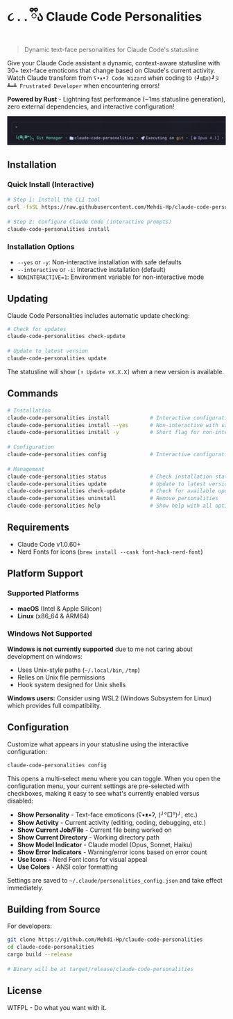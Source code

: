# ૮ ․ ․ ྀིა Claude Code Personalities

> Dynamic text-face personalities for Claude Code's statusline

Give your Claude Code assistant a dynamic, context-aware statusline with 30+ text-face emoticons that change based on Claude's current activity.  
Watch Claude transform from `ʕ•ᴥ•ʔ Code Wizard` when coding to `(┛ಠДಠ)┛彡┻━┻ Frustrated Developer` when encountering errors!

**Powered by Rust** - Lightning fast performance (~1ms statusline generation), zero external dependencies, and interactive configuration!

![Claude Code Personalities Screenshot](screenshot.png)

## Installation

### Quick Install (Interactive)

```bash
# Step 1: Install the CLI tool
curl -fsSL https://raw.githubusercontent.com/Mehdi-Hp/claude-code-personalities/main/install.sh | bash

# Step 2: Configure Claude Code (interactive prompts)
claude-code-personalities install
```

### Installation Options

- `--yes` or `-y`: Non-interactive installation with safe defaults
- `--interactive` or `-i`: Interactive installation (default)
- `NONINTERACTIVE=1`: Environment variable for non-interactive mode

## Updating

Claude Code Personalities includes automatic update checking:

```bash
# Check for updates
claude-code-personalities check-update

# Update to latest version
claude-code-personalities update
```

The statusline will show `[⬆ Update vX.X.X]` when a new version is available.

## Commands

```bash
# Installation
claude-code-personalities install             # Interactive configuration (default)
claude-code-personalities install --yes       # Non-interactive with safe defaults
claude-code-personalities install -y          # Short flag for non-interactive

# Configuration
claude-code-personalities config              # Interactive configuration menu

# Management
claude-code-personalities status              # Check installation status
claude-code-personalities update              # Update to latest version
claude-code-personalities check-update        # Check for available updates
claude-code-personalities uninstall           # Remove personalities
claude-code-personalities help                # Show help with all options
```

## Requirements

- Claude Code v1.0.60+
- Nerd Fonts for icons (`brew install --cask font-hack-nerd-font`)

## Platform Support

### Supported Platforms
- **macOS** (Intel & Apple Silicon)
- **Linux** (x86_64 & ARM64)

### Windows Not Supported
**Windows is not currently supported** due to me not caring about development on windows:
- Uses Unix-style paths (`~/.local/bin`, `/tmp`)
- Relies on Unix file permissions
- Hook system designed for Unix shells

**Windows users:** Consider using WSL2 (Windows Subsystem for Linux) which provides full compatibility.

## Configuration

Customize what appears in your statusline using the interactive configuration:

```bash
claude-code-personalities config
```

This opens a multi-select menu where you can toggle. When you open the configuration menu, your current settings are pre-selected with checkboxes, making it easy to see what's currently enabled versus disabled:
- **Show Personality** - Text-face emoticons (ʕ•ᴥ•ʔ, (╯°□°)╯, etc.)
- **Show Activity** - Current activity (editing, coding, debugging, etc.)
- **Show Current Job/File** - Current file being worked on
- **Show Current Directory** - Working directory path
- **Show Model Indicator** - Claude model (Opus, Sonnet, Haiku)
- **Show Error Indicators** - Warning/error icons based on error count
- **Use Icons** - Nerd Font icons for visual appeal
- **Use Colors** - ANSI color formatting

Settings are saved to `~/.claude/personalities_config.json` and take effect immediately.

## Building from Source

For developers:

```bash
git clone https://github.com/Mehdi-Hp/claude-code-personalities
cd claude-code-personalities
cargo build --release

# Binary will be at target/release/claude-code-personalities
```

## License

WTFPL - Do what you want with it.